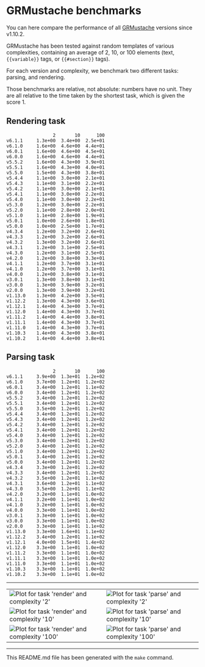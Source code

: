 # GRMustache benchmarks

You can here compare the performance of all [GRMustache](https://github.com/groue/GRMustache) versions since v1.10.2.

GRMustache has been tested against random templates of various complexities, containing an average of 2, 10, or 100 elements (text, `{{variable}}` tags, or `{{#section}}` tags).

For each version and complexity, we benchmark two different tasks: parsing, and rendering.

Those benchmarks are relative, not absolute: numbers have no unit. They are all relative to the time taken by the shortest task, which is given the score 1.


## Rendering task

	                 2       10      100
	v6.1.1     1.3e+00  3.4e+00  2.5e+01
	v6.1.0     1.6e+00  4.6e+00  4.4e+01
	v6.0.1     1.6e+00  4.6e+00  4.5e+01
	v6.0.0     1.6e+00  4.6e+00  4.4e+01
	v5.5.2     1.6e+00  4.3e+00  3.9e+01
	v5.5.1     1.6e+00  4.3e+00  4.0e+01
	v5.5.0     1.5e+00  4.3e+00  3.8e+01
	v5.4.4     1.1e+00  3.0e+00  2.1e+01
	v5.4.3     1.1e+00  3.1e+00  2.2e+01
	v5.4.2     1.1e+00  3.0e+00  2.1e+01
	v5.4.1     1.1e+00  3.0e+00  2.2e+01
	v5.4.0     1.1e+00  3.0e+00  2.2e+01
	v5.3.0     1.2e+00  3.0e+00  2.2e+01
	v5.2.0     1.1e+00  2.8e+00  2.0e+01
	v5.1.0     1.1e+00  2.8e+00  1.9e+01
	v5.0.1     1.0e+00  2.6e+00  1.8e+01
	v5.0.0     1.0e+00  2.5e+00  1.7e+01
	v4.3.4     1.2e+00  3.2e+00  2.6e+01
	v4.3.3     1.2e+00  3.2e+00  2.6e+01
	v4.3.2     1.3e+00  3.2e+00  2.6e+01
	v4.3.1     1.2e+00  3.1e+00  2.5e+01
	v4.3.0     1.2e+00  3.1e+00  2.5e+01
	v4.2.0     1.2e+00  3.8e+00  3.3e+01
	v4.1.1     1.2e+00  3.7e+00  3.1e+01
	v4.1.0     1.2e+00  3.7e+00  3.1e+01
	v4.0.0     1.2e+00  3.8e+00  3.1e+01
	v3.0.1     1.3e+00  3.8e+00  3.1e+01
	v3.0.0     1.3e+00  3.9e+00  3.2e+01
	v2.0.0     1.3e+00  3.9e+00  3.2e+01
	v1.13.0    1.3e+00  4.2e+00  3.5e+01
	v1.12.2    1.3e+00  4.3e+00  3.6e+01
	v1.12.1    1.4e+00  4.3e+00  3.7e+01
	v1.12.0    1.4e+00  4.3e+00  3.7e+01
	v1.11.2    1.4e+00  4.4e+00  3.8e+01
	v1.11.1    1.4e+00  4.3e+00  3.7e+01
	v1.11.0    1.4e+00  4.3e+00  3.7e+01
	v1.10.3    1.4e+00  4.3e+00  3.8e+01
	v1.10.2    1.4e+00  4.4e+00  3.8e+01

## Parsing task

	                 2       10      100
	v6.1.1     3.9e+00  1.3e+01  1.2e+02
	v6.1.0     3.7e+00  1.2e+01  1.2e+02
	v6.0.1     3.4e+00  1.2e+01  1.1e+02
	v6.0.0     3.4e+00  1.2e+01  1.2e+02
	v5.5.2     3.4e+00  1.2e+01  1.2e+02
	v5.5.1     3.4e+00  1.2e+01  1.2e+02
	v5.5.0     3.5e+00  1.2e+01  1.2e+02
	v5.4.4     3.4e+00  1.2e+01  1.2e+02
	v5.4.3     3.4e+00  1.2e+01  1.2e+02
	v5.4.2     3.4e+00  1.2e+01  1.2e+02
	v5.4.1     3.4e+00  1.2e+01  1.2e+02
	v5.4.0     3.4e+00  1.2e+01  1.2e+02
	v5.3.0     3.4e+00  1.2e+01  1.2e+02
	v5.2.0     3.4e+00  1.2e+01  1.2e+02
	v5.1.0     3.4e+00  1.2e+01  1.2e+02
	v5.0.1     3.4e+00  1.2e+01  1.2e+02
	v5.0.0     3.4e+00  1.2e+01  1.2e+02
	v4.3.4     3.3e+00  1.2e+01  1.2e+02
	v4.3.3     3.4e+00  1.2e+01  1.2e+02
	v4.3.2     3.5e+00  1.2e+01  1.1e+02
	v4.3.1     3.6e+00  1.2e+01  1.1e+02
	v4.3.0     3.5e+00  1.2e+01  1.1e+02
	v4.2.0     3.2e+00  1.1e+01  1.0e+02
	v4.1.1     3.2e+00  1.1e+01  1.0e+02
	v4.1.0     3.2e+00  1.1e+01  1.0e+02
	v4.0.0     3.3e+00  1.1e+01  1.0e+02
	v3.0.1     3.3e+00  1.1e+01  1.0e+02
	v3.0.0     3.3e+00  1.1e+01  1.0e+02
	v2.0.0     3.3e+00  1.1e+01  1.1e+02
	v1.13.0    3.3e+00  1.6e+01  1.1e+02
	v1.12.2    3.4e+00  1.2e+01  1.1e+02
	v1.12.1    4.0e+00  1.5e+01  1.4e+02
	v1.12.0    3.3e+00  1.1e+01  1.0e+02
	v1.11.2    3.3e+00  1.1e+01  1.0e+02
	v1.11.1    3.3e+00  1.1e+01  1.0e+02
	v1.11.0    3.3e+00  1.1e+01  1.0e+02
	v1.10.3    3.3e+00  1.1e+01  1.0e+02
	v1.10.2    3.3e+00  1.1e+01  1.0e+02

-----

<table border="0" cellspacing="0" cellpadding="0">
<tr>
<td>
<img src="/groue/GRMustacheBenchmark/raw/master/Plots/2-render.png" alt="Plot for task 'render' and complexity '2'">
</td>
<td>
<img src="/groue/GRMustacheBenchmark/raw/master/Plots/2-parse.png" alt="Plot for task 'parse' and complexity '2'">
</td>
</tr>
<tr>
<td>
<img src="/groue/GRMustacheBenchmark/raw/master/Plots/10-render.png" alt="Plot for task 'render' and complexity '10'">
</td>
<td>
<img src="/groue/GRMustacheBenchmark/raw/master/Plots/10-parse.png" alt="Plot for task 'parse' and complexity '10'">
</td>
</tr>
<tr>
<td>
<img src="/groue/GRMustacheBenchmark/raw/master/Plots/100-render.png" alt="Plot for task 'render' and complexity '100'">
</td>
<td>
<img src="/groue/GRMustacheBenchmark/raw/master/Plots/100-parse.png" alt="Plot for task 'parse' and complexity '100'">
</td>
</tr>
</table>

-----

This README.md file has been generated with the `make` command.

